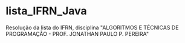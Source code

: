 # lista_IFRN_Java
Resolução da lista do IFRN, disciplina "ALGORITMOS E TÉCNICAS DE PROGRAMAÇÃO - PROF. JONATHAN PAULO P. PEREIRA"
